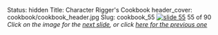 Status: hidden
Title: Character Rigger's Cookbook
header_cover: cookbook/cookbook_header.jpg
Slug: cookbook_55
[![slide 55](https://dl.dropboxusercontent.com/u/2977490/presentations/cookbook/img55.jpg)](cookbook_56)
55 of 90
_Click on the image for the [next slide](cookbook_56), or click [here for the previous one](cookbook_54)_
